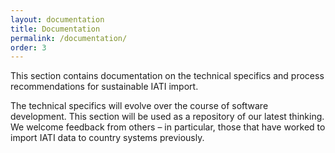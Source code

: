 ```yaml
---
layout: documentation
title: Documentation
permalink: /documentation/
order: 3
---
```


This section contains documentation on the technical specifics and process recommendations for sustainable IATI import.

The technical specifics will evolve over the course of software development. This section will be used as a repository of our latest thinking. We welcome feedback from others &ndash; in particular, those that have worked to import IATI data to country systems previously.

